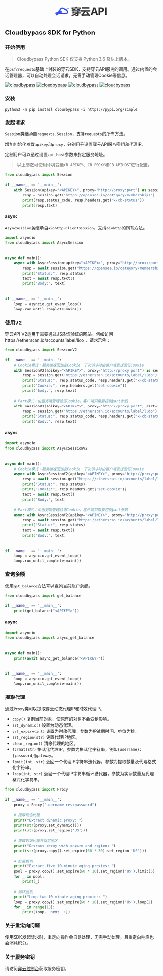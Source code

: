 <p align="center">
  <a href="https://cloudbypass.com/" target="_blank" rel="noopener noreferrer" >
    <div align="center">
        <img src="https://raw.githubusercontent.com/cloudbypass/example/main/assets/img.png" alt="Cloudbypass" height="50">
    </div>
  </a>
</p>

## Cloudbypass SDK for Python

### 开始使用

> Cloudbypass Python SDK 仅支持 Python 3.6 及以上版本。

在`psf/requests`基础上封装的穿云SDK，支持穿云API服务的调用。通过内置的会话管理器，可以自动处理会话请求，无需手动管理Cookie等信息。


[![cloudbypass](https://img.shields.io/pypi/pyversions/cloudbypass)](https://pypi.org/project/cloudbypass/)
[![cloudbypass](https://img.shields.io/pypi/v/cloudbypass)](https://pypi.org/project/cloudbypass/)
[![cloudbypass](https://img.shields.io/pypi/dd/cloudbypass)](https://pypi.org/project/cloudbypass/#files)
[![cloudbypass](https://img.shields.io/pypi/wheel/cloudbypass)](https://pypi.org/project/cloudbypass/)

### 安装

```shell
python3 -m pip install cloudbypass -i https://pypi.org/simple
```

### 发起请求

`Session`类继承自`requests.Session`，支持`requests`的所有方法。

增加初始化参数`apikey`和`proxy`，分别用于设置穿云API服务密钥和代理IP。

定制用户可以通过设置`api_host`参数来指定服务地址。

> 以上参数可使用环境变量`CB_APIKEY`、`CB_PROXY`和`CB_APIHOST`进行配置。

```python
from cloudbypass import Session

if __name__ == '__main__':
    with Session(apikey="<APIKEY>", proxy="http://proxy:port") as session:
        resp = session.get("https://opensea.io/category/memberships")
        print(resp.status_code, resp.headers.get("x-cb-status"))
        print(resp.text)
```

#### async

`AsyncSession`类继承自`aiohttp.ClientSession`，支持`aiohttp`的所有方法。

```python
import asyncio
from cloudbypass import AsyncSession


async def main():
    async with AsyncSession(apikey="<APIKEY>", proxy="http://proxy:port") as session:
        resp = await session.get("https://opensea.io/category/memberships")
        print("Status:", resp.status)
        text = await resp.text()
        print("Body:", text)


if __name__ == '__main__':
    loop = asyncio.get_event_loop()
    loop.run_until_complete(main())
```

### 使用V2

穿云API V2适用于需要通过JS质询验证的网站。例如访问https://etherscan.io/accounts/label/lido ，请求示例：

```python
from cloudbypass import SessionV2

if __name__ == '__main__':
    # Cookie模式：服务端返回加密Cookie，下次请求时由客户端发送验证Cookie
    with SessionV2(apikey="<APIKEY>", proxy="http://proxy:port") as session:
        resp = session.get("https://etherscan.io/accounts/label/lido")
        print("Status:", resp.status_code, resp.headers.get("x-cb-status"))
        print("Cookie:", resp.headers.get("set-cookie"))
        print("Body:", resp.text)

    # Part模式：由服务端管理验证Cookie，客户端只需要控制part参数
    with SessionV2(apikey="<APIKEY>", proxy="http://proxy:port", part="0") as session:
        resp = session.get("https://etherscan.io/accounts/label/lido")
        print("Status:", resp.status_code, resp.headers.get("x-cb-status"))
        print("Body:", resp.text)

```

#### async

```python
import asyncio
from cloudbypass import AsyncSessionV2


async def main():
    # Cookie模式：服务端返回加密Cookie，下次请求时由客户端发送验证Cookie
    async with AsyncSessionV2(apikey="<APIKEY>", proxy="http://proxy:port") as session:
        resp = await session.get("https://etherscan.io/accounts/label/lido")
        print("Status:", resp.status)
        print("Cookie:", resp.headers.get("set-cookie"))
        text = await resp.text()
        print("Body:", text)

    # Part模式：由服务端管理验证Cookie，客户端只需要控制part参数
    async with AsyncSessionV2(apikey="<APIKEY>", proxy="http://proxy:port", part="0") as session:
        resp = await session.get("https://etherscan.io/accounts/label/lido")
        print("Status:", resp.status)
        text = await resp.text()
        print("Body:", text)


if __name__ == '__main__':
    loop = asyncio.get_event_loop()
    loop.run_until_complete(main())
```

### 查询余额

使用`get_balance`方法可以查询当前账户余额。

```python
from cloudbypass import get_balance

if __name__ == '__main__':
    print(get_balance("<APIKEY>"))

```

#### async

```python
import asyncio
from cloudbypass import async_get_balance


async def main():
    print(await async_get_balance("<APIKEY>"))


if __name__ == '__main__':
    loop = asyncio.get_event_loop()
    loop.run_until_complete(main())

```

### 提取代理

通过`Proxy`类可以提取穿云动态代理IP和时效代理IP。

+ `copy()` 复制当前对象，使原有的对象不会受到影响。
+ `set_dynamic()` 设置为动态代理。
+ `set_expire(int)` 设置为时效代理，参数为IP过期时间，单位为秒。
+ `set_region(str)` 设置代理IP地区。
+ `clear_region()` 清除代理的地区。
+ `format(str)` 格式化代理IP，参数为格式化字符串，例如`{username}:{password}@gateway`。
+ `limit(int, str)` 返回一个代理IP字符串迭代器，参数为提取数量及代理格式化字符串。
+ `loop(int, str)` 返回一个代理IP字符串循环迭代器，参数为实际数量及代理格式化字符串。

```python
from cloudbypass import Proxy

if __name__ == '__main__':
    proxy = Proxy("username-res:password")

    # 提取动态代理
    print("Extract dynamic proxy: ")
    print(str(proxy.set_dynamic()))
    print(str(proxy.set_region('US')))

    # 提取时效代理并指定地区
    print("Extract proxy with expire and region: ")
    print(str(proxy.copy().set_expire(60 * 30).set_region('US')))

    # 批量提取
    print("Extract five 10-minute aging proxies: ")
    pool = proxy.copy().set_expire(60 * 10).set_region('US').limit(5)
    for _ in pool:
        print(_)

    # 循环提取
    print("Loop two 10-minute aging proxies: ")
    loop = proxy.copy().set_expire(60 * 10).set_region('US').loop(2)
    for _ in range(10):
        print(loop.__next__())
```

### 关于重定向问题

使用SDK发起请求时，重定向操作会自动处理，无需手动处理。且重定向响应也会消耗积分。

### 关于服务密钥

请访问[穿云控制台](https://console.cloudbypass.com/#/api/account)获取服务密钥。